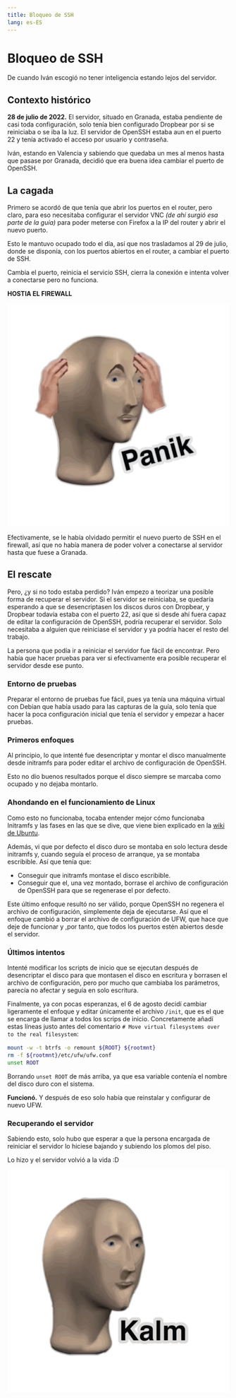 ```yaml
---
title: Bloqueo de SSH
lang: es-ES
---
```

# Bloqueo de SSH

De cuando Iván escogió no tener inteligencia estando lejos del servidor.

## Contexto histórico

**28 de julio de 2022.** El servidor, situado en Granada, estaba pendiente de casi toda configuración, solo tenía bien configurado Dropbear por si se reiniciaba o se iba la luz. El servidor de OpenSSH estaba aun en el puerto 22 y tenía activado el acceso por usuario y contraseña.

Iván, estando en Valencia y sabiendo que quedaba un mes al menos hasta que pasase por Granada, decidió que era buena idea cambiar el puerto de OpenSSH.

## La cagada

Primero se acordó de que tenía que abrir los puertos en el router, pero claro, para eso necesitaba configurar el servidor VNC *(de ahí surgió esa parte de la guía)* para poder meterse con Firefox a la IP del router y abrir el nuevo puerto.

Esto le mantuvo ocupado todo el día, así que nos trasladamos al 29 de julio, donde se disponía, con los puertos abiertos en el router, a cambiar el puerto de SSH.

Cambia el puerto, reinicia el servicio SSH, cierra la conexión e intenta volver a conectarse pero no funciona.

**HOSTIA EL FIREWALL**

![Panik](../images/panik.png)

Efectivamente, se le había olvidado permitir el nuevo puerto de SSH en el firewall, así que no había manera de poder volver a conectarse al servidor hasta que fuese a Granada.

## El rescate

Pero, ¿y si no todo estaba perdido? Iván empezo a teorizar una posible forma de recuperar el servidor. Si el servidor se reiniciaba, se quedaría esperando a que se desencriptasen los discos duros con Dropbear, y Dropbear todavía estaba con el puerto 22, así que si desde ahí fuera capaz de editar la configuración de OpenSSH, podría recuperar el servidor. Solo necesitaba a alguien que reiniciase el servidor y ya podría hacer el resto del trabajo.

La persona que podía ir a reiniciar el servidor fue fácil de encontrar. Pero había que hacer pruebas para ver si efectivamente era posible recuperar el servidor desde ese punto.

### Entorno de pruebas

Preparar el entorno de pruebas fue fácil, pues ya tenía una máquina virtual con Debian que había usado para las capturas de la guía, solo tenía que hacer la poca configuración inicial que tenía el servidor y empezar a hacer pruebas.

### Primeros enfoques

Al principio, lo que intenté fue desencriptar y montar el disco manualmente desde initramfs para poder editar el archivo de configuración de OpenSSH.

Esto no dio buenos resultados porque el disco siempre se marcaba como ocupado y no dejaba montarlo.

### Ahondando en el funcionamiento de Linux

Como esto no funcionaba, tocaba entender mejor cómo funcionaba Initramfs y las fases en las que se dive, que viene bien explicado en la [wiki de Ubuntu](https://wiki.ubuntu.com/Initramfs).

Además, vi que por defecto el disco duro se montaba en solo lectura desde initramfs y, cuando seguía el proceso de arranque, ya se montaba escribible. Así que tenía que:
- Conseguir que initramfs montase el disco escribible.
- Conseguir que el, una vez montado, borrase el archivo de configuración de OpenSSH para que se regenerase el por defecto.

Este último enfoque resultó no ser válido, porque OpenSSH no regenera el archivo de configuración, simplemente deja de ejecutarse. Así que el enfoque cambió a borrar el archivo de configuración de UFW, que hace que deje de funcionar y ,por tanto, que todos los puertos estén abiertos desde el servidor.

### Últimos intentos

Intenté modificar los scripts de inicio que se ejecutan después de desencriptar el disco para que montasen el disco en escritura y borrasen el archivo de configuración, pero por mucho que cambiaba los parámetros, parecía no afectar y seguía en solo escritura.

Finalmente, ya con pocas esperanzas, el 6 de agosto decidí cambiar ligeramente el enfoque y editar únicamente el archivo `/init`, que es el que se encarga de llamar a todos los scrips de inicio. Concretamente añadí estas líneas justo antes del comentario `# Move virtual filesystems over to the real filesystem`:
```bash
mount -w -t btrfs -o remount ${ROOT} ${rootmnt}
rm -f ${rootmnt}/etc/ufw/ufw.conf
unset ROOT
```

Borrando `unset ROOT` de más arriba, ya que esa variable contenía el nombre del disco duro con el sistema.

**Funcionó.** Y después de eso solo había que reinstalar y configurar de nuevo UFW.

### Recuperando el servidor

Sabiendo esto, solo hubo que esperar a que la persona encargada de reiniciar el servidor lo hiciese bajando y subiendo los plomos del piso.

Lo hizo y el servidor volvió a la vida :D

![Kalm](../images/kalm.png)